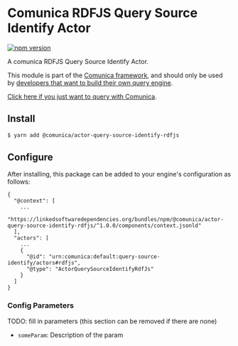 # Comunica RDFJS Query Source Identify Actor

[![npm version](https://badge.fury.io/js/%40comunica%2Factor-query-source-identify-rdfjs.svg)](https://www.npmjs.com/package/@comunica/actor-query-source-identify-rdfjs)

A comunica RDFJS Query Source Identify Actor.

This module is part of the [Comunica framework](https://github.com/comunica/comunica),
and should only be used by [developers that want to build their own query engine](https://comunica.dev/docs/modify/).

[Click here if you just want to query with Comunica](https://comunica.dev/docs/query/).

## Install

```bash
$ yarn add @comunica/actor-query-source-identify-rdfjs
```

## Configure

After installing, this package can be added to your engine's configuration as follows:
```text
{
  "@context": [
    ...
    "https://linkedsoftwaredependencies.org/bundles/npm/@comunica/actor-query-source-identify-rdfjs/^1.0.0/components/context.jsonld"  
  ],
  "actors": [
    ...
    {
      "@id": "urn:comunica:default:query-source-identify/actors#rdfjs",
      "@type": "ActorQuerySourceIdentifyRdfJs"
    }
  ]
}
```

### Config Parameters

TODO: fill in parameters (this section can be removed if there are none)

* `someParam`: Description of the param
